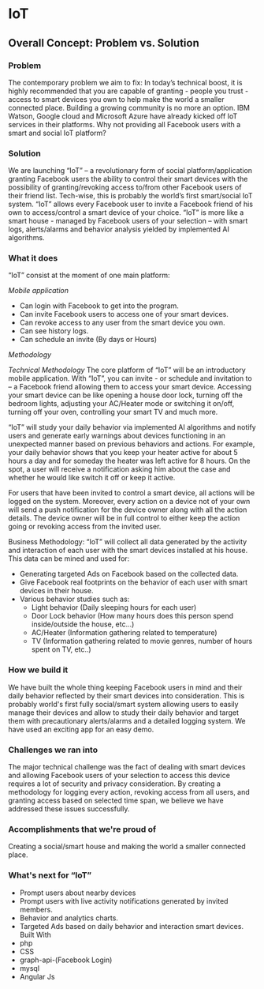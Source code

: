 # IoT
## Overall Concept: Problem vs. Solution

### Problem
The contemporary problem we aim to fix: In today’s technical boost, it is highly recommended that you are capable of granting - people you trust - access to smart devices you own to help make the world a smaller connected place. Building a growing community is no more an option. IBM Watson, Google cloud and Microsoft Azure have already kicked off IoT services in their platforms. Why not providing all Facebook users with a smart and social IoT platform?

### Solution
We are launching “IoT” – a revolutionary form of social platform/application granting Facebook users the ability to control their smart devices with the possibility of granting/revoking access to/from other Facebook users of their friend list. Tech-wise, this is probably the world’s first smart/social IoT system. “IoT” allows every Facebook user to invite a Facebook friend of his own to access/control a smart device of your choice. “IoT” is more like a smart house - managed by Facebook users of your selection – with smart logs, alerts/alarms and behavior analysis yielded by implemented AI algorithms. 

### What it does
“IoT” consist at the moment of one main platform:

_Mobile application_
* 	Can login with Facebook to get into the program.
* 	Can invite Facebook users to access one of your smart devices.
* 	Can revoke access to any user from the smart device you own.
* 	Can see history logs.
* 	Can schedule an invite (By days or Hours)

_Methodology_

_Technical Methodology_
The core platform of “IoT” will be an introductory mobile application. With “IoT”, you can invite - or schedule and invitation to – a Facebook friend allowing them to access your smart device. Accessing your smart device can be like opening a house door lock, turning off the bedroom lights, adjusting your AC/Heater mode or switching it on/off, turning off your oven, controlling your smart TV and much more. 

“IoT” will study your daily behavior via implemented AI algorithms and notify users and generate early warnings about devices functioning in an unexpected manner based on previous behaviors and actions. For example, your daily behavior shows that you keep your heater active for about 5 hours a day and for someday the heater was left active for 8 hours. On the spot, a user will receive a notification asking him about the case and whether he would like switch it off or keep it active.

For users that have been invited to control a smart device, all actions will be logged on the system. Moreover, every action on a device not of your own will send a push notification for the device owner along with all the action details. The device owner will be in full control to either keep the action going or revoking access from the invited user.

Business Methodology:
“IoT” will collect all data generated by the activity and interaction of each user with the smart devices installed at his house. This data can be mined and used for:
*	Generating targeted Ads on Facebook based on the collected data.
*	Give Facebook real footprints on the behavior of each user with smart devices in their house.
*	Various behavior studies such as:
    *	Light behavior (Daily sleeping hours for each user)
    *	Door Lock behavior (How many hours does this person spend inside/outside the house, etc...)
    *	AC/Heater (Information gathering related to temperature)
    *	TV (Information gathering related to movie genres, number of hours spent on TV, etc..)
    	
### How we build it
We have built the whole thing keeping Facebook users in mind and their daily behavior reflected by their smart devices into consideration. This is probably world's first fully social/smart system allowing users to easily manage their devices and allow to study their daily behavior and target them with precautionary alerts/alarms and a detailed logging system. We have used an exciting app for an easy demo.

### Challenges we ran into
The major technical challenge was the fact of dealing with smart devices and allowing Facebook users of your selection to access this device requires a lot of security and privacy consideration. By creating a methodology for logging every action, revoking access from all users, and granting access based on selected time span, we believe we have addressed these issues successfully.

### Accomplishments that we're proud of
Creating a social/smart house and making the world a smaller connected place.

### What's next for “IoT”
*	Prompt users about nearby devices
*	Prompt users with live activity notifications generated by invited members.
*	Behavior and analytics charts.
*	Targeted Ads based on daily behavior and interaction smart devices.
Built With
*	php
*	CSS
*	graph-api-(Facebook Login)
*	mysql
*	Angular Js

